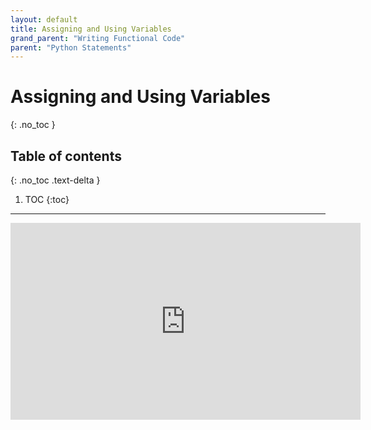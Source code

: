 ```yaml
---
layout: default
title: Assigning and Using Variables
grand_parent: "Writing Functional Code"
parent: "Python Statements"
---
```


# Assigning and Using Variables
{: .no_toc }

## Table of contents
{: .no_toc .text-delta }

1. TOC
{:toc}

---


<iframe width="560" height="315" src="https://www.youtube-nocookie.com/embed/OpK55Ksv1bc?si=ckH-dW9Sgi49tKTz" title="YouTube video player" frameborder="0" allow="accelerometer; autoplay; clipboard-write; encrypted-media; gyroscope; picture-in-picture; web-share" allowfullscreen></iframe>
